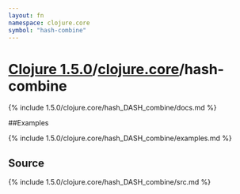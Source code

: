 ```yaml
---
layout: fn
namespace: clojure.core
symbol: "hash-combine"
---
```


# [Clojure 1.5.0](../../)/[clojure.core](../)/hash-combine

{% include 1.5.0/clojure.core/hash_DASH_combine/docs.md %}

##Examples

{% include 1.5.0/clojure.core/hash_DASH_combine/examples.md %}
## Source
{% include 1.5.0/clojure.core/hash_DASH_combine/src.md %}

